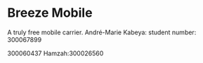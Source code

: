 # Breeze Mobile
A truly free mobile carrier.
André-Marie Kabeya: student number: 300067899

300060437
Hamzah:300026560
